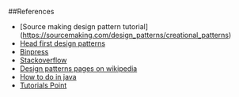 ##References

* [Source making design pattern tutorial] (https://sourcemaking.com/design_patterns/creational_patterns)
* [Head first design patterns](http://shop.oreilly.com/product/9780596007126.do)
* [Binpress](https://www.binpress.com/tutorial/the-factory-design-pattern-explained-by-example/142)
* [Stackoverflow](http://stackoverflow.com/)
* [Design patterns pages on wikipedia](https://www.wikipedia.org/)
* [How to do in java](http://howtodoinjava.com/2013/01/04/prototype-design-pattern-in-java/)
* [Tutorials Point](http://www.tutorialspoint.com/design_pattern/prototype_pattern.htm)
